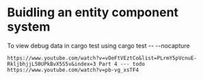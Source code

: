 # Buidling an entity component system

To view debug data in cargo test using cargo test -- --nocapture

``
https://www.youtube.com/watch?v=vOeFtVEztCo&list=PLrmY5pVcnuE-RkljbhjjL50UPkBvX5S5v&index=3
Part 4 --- todo
https://www.youtube.com/watch?v=pb-vg_xsTF4
``
